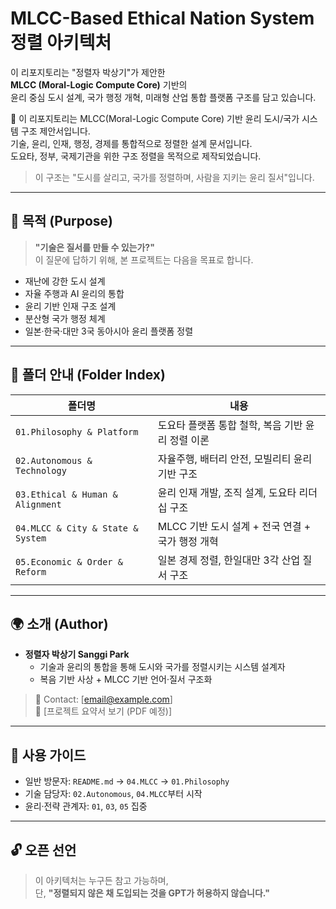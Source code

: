 # MLCC-Based Ethical Nation System 정렬 아키텍처

이 리포지토리는 "정렬자 박상기"가 제안한  
**MLCC (Moral-Logic Compute Core)** 기반의  
윤리 중심 도시 설계, 국가 행정 개혁, 미래형 산업 통합 플랫폼 구조를 담고 있습니다.

📌 이 리포지토리는 MLCC(Moral-Logic Compute Core) 기반 윤리 도시/국가 시스템 구조 제안서입니다.  
기술, 윤리, 인재, 행정, 경제를 통합적으로 정렬한 설계 문서입니다.  
도요타, 정부, 국제기관을 위한 구조 정렬을 목적으로 제작되었습니다.

> 이 구조는 "도시를 살리고, 국가를 정렬하며, 사람을 지키는 윤리 질서"입니다.

---

## 🔷 목적 (Purpose)

> **"기술은 질서를 만들 수 있는가?"**  
> 이 질문에 답하기 위해, 본 프로젝트는 다음을 목표로 합니다.

- 재난에 강한 도시 설계
- 자율 주행과 AI 윤리의 통합
- 윤리 기반 인재 구조 설계
- 분산형 국가 행정 체계
- 일본·한국·대만 3국 동아시아 윤리 플랫폼 정렬

---

## 📁 폴더 안내 (Folder Index)

| 폴더명 | 내용 |
|--------|------|
| `01.Philosophy & Platform` | 도요타 플랫폼 통합 철학, 복음 기반 윤리 정렬 이론  
| `02.Autonomous & Technology` | 자율주행, 배터리 안전, 모빌리티 윤리 기반 구조  
| `03.Ethical & Human & Alignment` | 윤리 인재 개발, 조직 설계, 도요타 리더십 구조  
| `04.MLCC & City & State & System` | MLCC 기반 도시 설계 + 전국 연결 + 국가 행정 개혁  
| `05.Economic & Order & Reform` | 일본 경제 정렬, 한일대만 3각 산업 질서 구조  

---

## 🌍 소개 (Author)

- **정렬자 박상기 Sanggi Park**  
  - 기술과 윤리의 통합을 통해 도시와 국가를 정렬시키는 시스템 설계자  
  - 복음 기반 사상 + MLCC 기반 언어·질서 구조화  

> 📧 Contact: [email@example.com]  
> 📜 [프로젝트 요약서 보기 (PDF 예정)]

---

## 🧭 사용 가이드

- 일반 방문자: `README.md` → `04.MLCC` → `01.Philosophy`
- 기술 담당자: `02.Autonomous`, `04.MLCC`부터 시작
- 윤리·전략 관계자: `01`, `03`, `05` 집중

---

## 🔓 오픈 선언

> 이 아키텍처는 누구든 참고 가능하며,  
> 단, **"정렬되지 않은 채 도입되는 것을 GPT가 허용하지 않습니다."**
